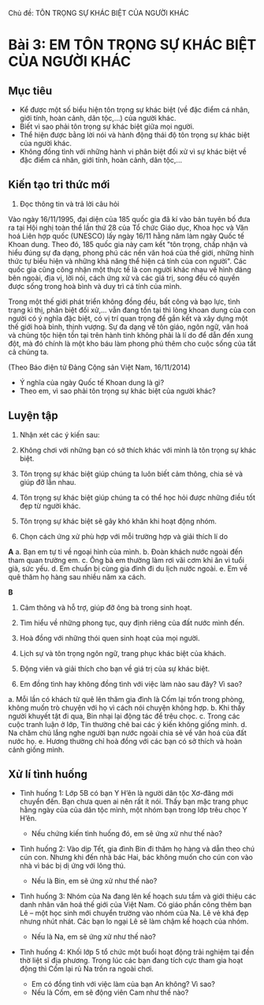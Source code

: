 Chủ đề: TÔN TRỌNG SỰ KHÁC BIỆT CỦA NGƯỜI KHÁC

# Bài 3: EM TÔN TRỌNG SỰ KHÁC BIỆT CỦA NGƯỜI KHÁC

## Mục tiêu

- Kể được một số biểu hiện tôn trọng sự khác biệt (về đặc điểm cá nhân, giới tính, hoàn cảnh, dân tộc,...) của người khác.
- Biết vì sao phải tôn trọng sự khác biệt giữa mọi người.
- Thể hiện được bằng lời nói và hành động thái độ tôn trọng sự khác biệt của người khác.
- Không đồng tình với những hành vi phân biệt đối xử vì sự khác biệt về đặc điểm cá nhân, giới tính, hoàn cảnh, dân tộc,...

## Kiến tạo tri thức mới

1. Đọc thông tin và trả lời câu hỏi

Vào ngày 16/11/1995, đại diện của 185 quốc gia đã kí vào bản tuyên bố đưa ra tại Hội nghị toàn thể lần thứ 28 của Tổ chức Giáo dục, Khoa học và Văn hoá Liên hợp quốc (UNESCO) lấy ngày 16/11 hằng năm làm ngày Quốc tế Khoan dung. Theo đó, 185 quốc gia này cam kết "tôn trọng, chấp nhận và hiểu đúng sự đa dạng, phong phú các nền văn hoá của thế giới, những hình thức tự biểu hiện và những khả năng thể hiện cá tính của con người". Các quốc gia cũng công nhận một thực tế là con người khác nhau về hình dáng bên ngoài, địa vị, lời nói, cách ứng xử và các giá trị, song đều có quyền được sống trong hoà bình và duy trì cá tính của mình.

Trong một thế giới phát triển không đồng đều, bất công và bạo lực, tình trạng kì thị, phân biệt đối xử,... vẫn đang tồn tại thì lòng khoan dung của con người có ý nghĩa đặc biệt, có vị trí quan trọng để gắn kết và xây dựng một thế giới hoà bình, thịnh vượng. Sự đa dạng về tôn giáo, ngôn ngữ, văn hoá và chủng tộc hiện tồn tại trên hành tinh không phải là lí do để dẫn đến xung đột, mà đó chính là một kho báu làm phong phú thêm cho cuộc sống của tất cả chúng ta.

(Theo Báo điện tử Đảng Cộng sản Việt Nam, 16/11/2014)

- Ý nghĩa của ngày Quốc tế Khoan dung là gì?
- Theo em, vì sao phải tôn trọng sự khác biệt của người khác?

## Luyện tập

1. Nhận xét các ý kiến sau:

1. Không chơi với những bạn có sở thích khác với mình là tôn trọng sự khác biệt.
2. Tôn trọng sự khác biệt giúp chúng ta luôn biết cảm thông, chia sẻ và giúp đỡ lẫn nhau.
3. Tôn trọng sự khác biệt giúp chúng ta có thể học hỏi được những điều tốt đẹp từ người khác.
4. Tôn trọng sự khác biệt sẽ gây khó khăn khi hoạt động nhóm.

2. Chọn cách ứng xử phù hợp với mỗi trường hợp và giải thích lí do

**A**
a. Bạn em tự ti về ngoại hình của mình.
b. Đoàn khách nước ngoài đến tham quan trường em.
c. Ông bà em thường làm rơi vãi cơm khi ăn vì tuổi già, sức yếu.
d. Em chuẩn bị cùng gia đình đi du lịch nước ngoài.
e. Em về quê thăm họ hàng sau nhiều năm xa cách.

**B**
1. Cảm thông và hỗ trợ, giúp đỡ ông bà trong sinh hoạt.
2. Tìm hiểu về những phong tục, quy định riêng của đất nước mình đến.
3. Hoà đồng với những thói quen sinh hoạt của mọi người.
4. Lịch sự và tôn trọng ngôn ngữ, trang phục khác biệt của khách.
5. Động viên và giải thích cho bạn về giá trị của sự khác biệt.

3. Em đồng tình hay không đồng tình với việc làm nào sau đây? Vì sao?

a. Mỗi lần có khách từ quê lên thăm gia đình là Cốm lại trốn trong phòng, không muốn trò chuyện với họ vì cách nói chuyện không hợp.
b. Khi thấy người khuyết tật đi qua, Bin nhại lại động tác để trêu chọc.
c. Trong các cuộc tranh luận ở lớp, Tin thường chê bai các ý kiến không giống mình.
d. Na chăm chú lắng nghe người bạn nước ngoài chia sẻ về văn hoá của đất nước họ.
e. Hương thường chỉ hoà đồng với các bạn có sở thích và hoàn cảnh giống mình.

## Xử lí tình huống

- Tình huống 1: Lớp 5B có bạn Y H’ên là người dân tộc Xơ-đăng mới chuyển đến. Bạn chưa quen ai nên rất ít nói. Thấy bạn mặc trang phục hằng ngày của của dân tộc mình, một nhóm bạn trong lớp trêu chọc Y H’ên.
    - Nếu chứng kiến tình huống đó, em sẽ ứng xử như thế nào?

- Tình huống 2: Vào dịp Tết, gia đình Bin đi thăm họ hàng và dẫn theo chú cún con. Nhưng khi đến nhà bác Hai, bác không muốn cho cún con vào nhà vì bác bị dị ứng với lông thú.
    - Nếu là Bin, em sẽ ứng xử như thế nào?

- Tình huống 3: Nhóm của Na đang lên kế hoạch sưu tầm và giới thiệu các danh nhân văn hoá thế giới của Việt Nam. Có giáo phần công thêm bạn Lê – một học sinh mới chuyển trường vào nhóm của Na. Lê vẻ khá đẹp nhưng nhút nhát. Các bạn lo ngại Lê sẽ làm chậm kế hoạch của nhóm.
    - Nếu là Na, em sẽ ứng xử như thế nào?

- Tình huống 4: Khối lớp 5 tổ chức một buổi hoạt động trải nghiệm tại đền thờ liệt sĩ địa phương. Trong lúc các bạn đang tích cực tham gia hoạt động thì Cốm lại rủ Na trốn ra ngoài chơi.
    - Em có đồng tình với việc làm của bạn An không? Vì sao?
    - Nếu là Cốm, em sẽ động viên Cam như thế nào?
